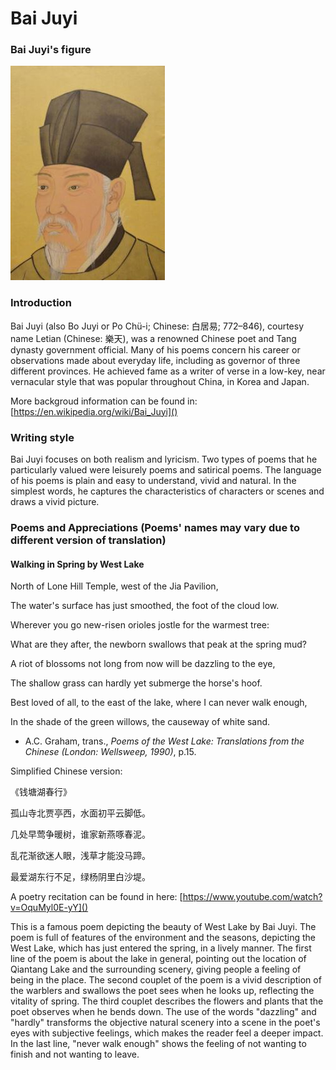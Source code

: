 # Bai Juyi

### Bai Juyi's figure

![](baijy.JPG)

### Introduction

Bai Juyi (also Bo Juyi or Po Chü-i; Chinese: 白居易; 772–846), courtesy name Letian (Chinese: 樂天), was a renowned Chinese poet and Tang dynasty government official. Many of his poems concern his career or observations made about everyday life, including as governor of three different provinces. He achieved fame as a writer of verse in a low-key, near vernacular style that was popular throughout China, in Korea and Japan. 

More backgroud information can be found in: [https://en.wikipedia.org/wiki/Bai_Juyi]()

### Writing style

Bai Juyi focuses on both realism and lyricism. Two types of poems that he particularly valued were leisurely poems and satirical poems. The language of his poems is plain and easy to understand, vivid and natural. In the simplest words, he captures the characteristics of characters or scenes and draws a vivid picture.


### Poems and Appreciations (Poems' names may vary due to different version of translation)

#### Walking in Spring by West Lake

North of Lone Hill Temple, west of the Jia Pavilion,

The water's surface has just smoothed, the foot of the cloud low.

Wherever you go new-risen orioles jostle for the warmest tree:

What are they after, the newborn swallows that peak at the spring mud?

A riot of blossoms not long from now will be dazzling to the eye,

The shallow grass can hardly yet submerge the horse's hoof.

Best loved of all, to the east of the lake, where I can never walk enough,

In the shade of the green willows, the causeway of white sand.


- A.C. Graham, trans., *Poems of the West Lake: Translations from the Chinese (London: Wellsweep, 1990)*, p.15.

Simplified Chinese version:

《钱塘湖春行》

孤山寺北贾亭西，水面初平云脚低。

几处早莺争暖树，谁家新燕啄春泥。

乱花渐欲迷人眼，浅草才能没马蹄。

最爱湖东行不足，绿杨阴里白沙堤。


A poetry recitation can be found in here: [https://www.youtube.com/watch?v=OquMyl0E-yY]()


This is a famous poem depicting the beauty of West Lake by Bai Juyi. The poem is full of features of the environment and the seasons, depicting the West Lake, which has just entered the spring, in a lively manner. The first line of the poem is about the lake in general, pointing out the location of Qiantang Lake and the surrounding scenery, giving people a feeling of being in the place. The second couplet of the poem is a vivid description of the warblers and swallows the poet sees when he looks up, reflecting the vitality of spring. The third couplet describes the flowers and plants that the poet observes when he bends down. The use of the words "dazzling" and "hardly" transforms the objective natural scenery into a scene in the poet's eyes with subjective feelings, which makes the reader feel a deeper impact. In the last line, "never walk enough" shows the feeling of not wanting to finish and not wanting to leave.

